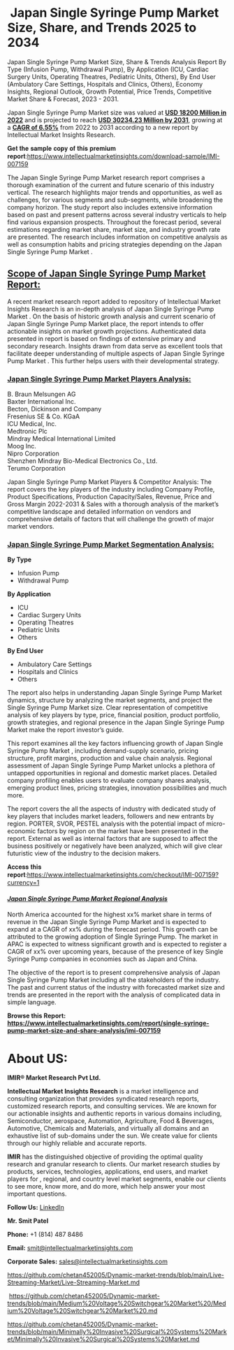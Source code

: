 <h1>&nbsp;Japan Single Syringe Pump Market Size, Share, and Trends 2025 to 2034</h1>
<p>Japan Single Syringe Pump Market Size, Share &amp; Trends Analysis Report By Type (Infusion Pump, Withdrawal Pump), By Application (ICU, Cardiac Surgery Units, Operating Theatres, Pediatric Units, Others), By End User (Ambulatory Care Settings, Hospitals and Clinics, Others), Economy Insights, Regional Outlook, Growth Potential, Price Trends, Competitive Market Share &amp; Forecast, 2023 - 2031.</p>
<p>Japan Single Syringe Pump Market size was valued at&nbsp;<strong><u>USD 18200 Million in 2022</u></strong>&nbsp;and is projected to reach&nbsp;<strong><u>USD 30234.23 Million by 2031</u></strong>, growing at a&nbsp;<strong><u>CAGR of 6.55%</u></strong>&nbsp;from 2022 to 2031 according to a new report by Intellectual Market Insights Research.</p>
<p>𝐆𝐞𝐭 𝐭𝐡𝐞 𝐬𝐚𝐦𝐩𝐥𝐞 𝐜𝐨𝐩𝐲 𝐨𝐟 𝐭𝐡𝐢𝐬 𝐩𝐫𝐞𝐦𝐢𝐮𝐦 𝐫𝐞𝐩𝐨𝐫𝐭:<a href="https://www.intellectualmarketinsights.com/download-sample/IMI-007159">https://www.intellectualmarketinsights.com/download-sample/IMI-007159</a>&nbsp;</p>
<p>The Japan Single Syringe Pump Market research report comprises a thorough examination of the current and future scenario of this industry vertical. The research highlights major trends and opportunities, as well as challenges, for various segments and sub-segments, while broadening the company horizon. The study report also includes extensive information based on past and present patterns across several industry verticals to help find various expansion prospects. Throughout the forecast period, several estimations regarding market share, market size, and industry growth rate are presented. The research includes information on competitive analysis as well as consumption habits and pricing strategies depending on the Japan Single Syringe Pump Market .</p>
<h2><strong><u>Scope of Japan Single Syringe Pump Market Report:</u></strong></h2>
<p>A recent market research report added to repository of Intellectual Market Insights Research is an in-depth analysis of Japan Single Syringe Pump Market . On the basis of historic growth analysis and current scenario of Japan Single Syringe Pump Market place, the report intends to offer actionable insights on market growth projections. Authenticated data presented in report is based on findings of extensive primary and secondary research. Insights drawn from data serve as excellent tools that facilitate deeper understanding of multiple aspects of Japan Single Syringe Pump Market . This further helps users with their developmental strategy.</p>
<h3><strong><u>Japan Single Syringe Pump Market Players Analysis:</u></strong></h3>
<p>B. Braun Melsungen AG<br />Baxter International Inc.<br />Becton, Dickinson and Company<br />Fresenius SE &amp; Co. KGaA<br />ICU Medical, Inc.<br />Medtronic Plc<br />Mindray Medical International Limited<br />Moog Inc.<br />Nipro Corporation<br />Shenzhen Mindray Bio-Medical Electronics Co., Ltd.<br />Terumo Corporation</p>
<p>Japan Single Syringe Pump Market Players &amp; Competitor Analysis: The report covers the key players of the industry including Company Profile, Product Specifications, Production Capacity/Sales, Revenue, Price and Gross Margin 2022-2031 &amp; Sales with a thorough analysis of the market&rsquo;s competitive landscape and detailed information on vendors and comprehensive details of factors that will challenge the growth of major market vendors.</p>
<h3><strong><u>Japan Single Syringe Pump Market Segmentation Analysis:</u></strong></h3>
<p><strong>By Type</strong></p>
<ul>
<li>Infusion Pump</li>
<li>Withdrawal Pump</li>
</ul>
<p><strong>By Application</strong></p>
<ul>
<li>ICU</li>
<li>Cardiac Surgery Units</li>
<li>Operating Theatres</li>
<li>Pediatric Units</li>
<li>Others</li>
</ul>
<p><strong>By End User</strong></p>
<ul>
<li>Ambulatory Care Settings</li>
<li>Hospitals and Clinics</li>
<li>Others</li>
</ul>
<p>The report also helps in understanding Japan Single Syringe Pump Market dynamics, structure by analyzing the market segments, and project the Single Syringe Pump&nbsp;Market size. Clear representation of competitive analysis of key players by type, price, financial position, product portfolio, growth strategies, and regional presence in the Japan Single Syringe Pump Market make the report investor&rsquo;s guide.</p>
<p>This report examines all the key factors influencing growth of Japan Single Syringe Pump Market , including demand-supply scenario, pricing structure, profit margins, production and value chain analysis. Regional assessment of Japan Single Syringe Pump Market unlocks a plethora of untapped opportunities in regional and domestic market places. Detailed company profiling enables users to evaluate company shares analysis, emerging product lines, pricing strategies, innovation possibilities and much more.</p>
<p>The report covers the all the aspects of industry with dedicated study of key players that includes market leaders, followers and new entrants by region. PORTER, SVOR, PESTEL analysis with the potential impact of micro-economic factors by region on the market have been presented in the report. External as well as internal factors that are supposed to affect the business positively or negatively have been analyzed, which will give clear futuristic view of the industry to the decision makers.</p>
<p>𝐀𝐜𝐜𝐞𝐬𝐬 𝐭𝐡𝐢𝐬 𝐫𝐞𝐩𝐨𝐫𝐭:<a href="https://www.intellectualmarketinsights.com/checkout/IMI-007159?currency=1">https://www.intellectualmarketinsights.com/checkout/IMI-007159?currency=1</a>&nbsp;</p>
<h4><em><strong><u> Japan Single Syringe Pump Market Regional Analysis</u></strong></em></h4>
<p>North America accounted for the highest xx% market share in terms of revenue in the Japan Single Syringe Pump Market and is expected to expand at a CAGR of xx% during the forecast period. This growth can be attributed to the growing adoption of Single Syringe Pump. The market in APAC is expected to witness significant growth and is expected to register a CAGR of xx% over upcoming years, because of the presence of key Single Syringe Pump companies in economies such as Japan and China.</p>
<p>The objective of the report is to present comprehensive analysis of Japan Single Syringe Pump Market including all the stakeholders of the industry. The past and current status of the industry with forecasted market size and trends are presented in the report with the analysis of complicated data in simple language.</p>
<p><strong>Browse this Report:&nbsp; <a href="https://www.intellectualmarketinsights.com/report/single-syringe-pump-market-size-and-share-analysis/imi-007159">https://www.intellectualmarketinsights.com/report/single-syringe-pump-market-size-and-share-analysis/imi-007159</a>&nbsp;</strong>&nbsp;</p>
<h1>About US:</h1>
<p><strong>IMIR&reg; Market Research Pvt Ltd.</strong></p>
<p><strong>Intellectual Market Insights Research</strong> is a market intelligence and consulting organization that provides syndicated research reports, customized research reports, and consulting services. We are known for our actionable insights and authentic reports in various domains including, Semiconductor, aerospace, Automation, Agriculture, Food &amp; Beverages, Automotive, Chemicals and Materials, and virtually all domains and an exhaustive list of sub-domains under the sun. We create value for clients through our highly reliable and accurate reports.</p>
<p><strong>IMIR</strong> has the distinguished objective of providing the optimal quality research and granular research to clients. Our market research studies by products, services, technologies, applications, end users, and market players for , regional, and country level market segments, enable our clients to see more, know more, and do more, which help answer your most important questions.</p>
<p><strong>Follow Us:</strong> <a href="https://www.linkedin.com/company/imir-marketresearch/">LinkedIn</a></p>
<p><strong>Mr. Smit Patel</strong></p>
<p><strong>Phone:</strong> +1 (814) 487 8486</p>
<p><strong>Email:</strong> <a href="mailto:smit@intellectualmarketinsights.com">smit@intellectualmarketinsights.com</a></p>
<p><strong>Corporate Sales:</strong> <a href="mailto:sales@intellectualmarketinsights.com">sales@intellectualmarketinsights.com</a></p>
<p><a href="https://github.com/chetan452005/Dynamic-market-trends/blob/main/Live-Streaming-Market/Live-Streaming-Market.md">https://github.com/chetan452005/Dynamic-market-trends/blob/main/Live-Streaming-Market/Live-Streaming-Market.md</a>&nbsp;</p>
<p>&nbsp;<a href="https://github.com/chetan452005/Dynamic-market-trends/blob/main/Medium%20Voltage%20Switchgear%20Market%20/Medium%20Voltage%20Switchgear%20Market%20.md">https://github.com/chetan452005/Dynamic-market-trends/blob/main/Medium%20Voltage%20Switchgear%20Market%20/Medium%20Voltage%20Switchgear%20Market%20.md</a>&nbsp;</p>
<p><a href="https://github.com/chetan452005/Dynamic-market-trends/blob/main/Minimally%20Invasive%20Surgical%20Systems%20Market/Minimally%20Invasive%20Surgical%20Systems%20Market.md">https://github.com/chetan452005/Dynamic-market-trends/blob/main/Minimally%20Invasive%20Surgical%20Systems%20Market/Minimally%20Invasive%20Surgical%20Systems%20Market.md</a>&nbsp;</p>
<p>&nbsp;</p>
